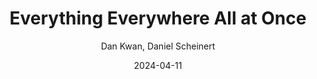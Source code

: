 ---
title: Everything Everywhere All at Once
subtitle: Dan Kwan, Daniel Scheinert
image: ./images/everything-everywhere.jpg
type: Movie
date: 2024-04-11
year: 2022
link: https://www.themoviedb.org/movie/545611-everything-everywhere-all-at-once
tags: [{name: "Best of 2022", rank: 4}]
---